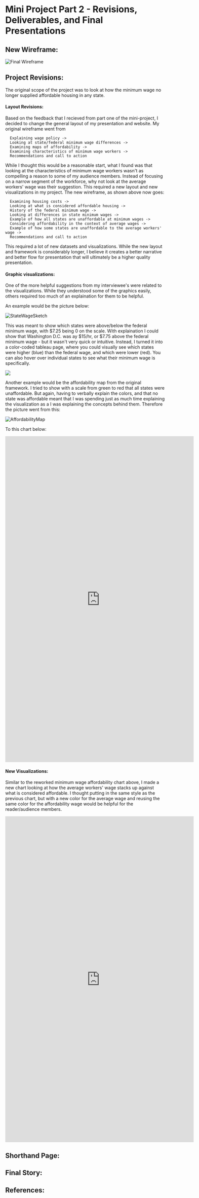 # Mini Project Part 2 - Revisions, Deliverables, and Final Presentations

## New Wireframe:

![Final Wireframe](revised_wireframe.png)

## Project Revisions:

The original scope of the project was to look at how the minimum wage no longer supplied affordable housing in any state.

#### Layout Revisions:

Based on the feedback that I recieved from part one of the mini-project, I decided to change the general layout of my presentation and website. My original wireframe went from

      Explaining wage policy ->
      Looking at state/federal minimum wage differences ->
      Examining maps of affordability ->
      Examining characteristics of minimum wage workers ->
      Recommendations and call to action
      
While I thought this would be a reasonable start, what I found was that looking at the characteristics of minimum wage workers wasn't as compelling a reason to some of my audience members. Instead of focusing on a narrow segment of the workforce, why not look at the average workers' wage was their suggestion. This required a new layout and new visualizations in my project. The new wireframe, as shown above now goes:

      Examining housing costs ->
      Looking at what is considered affordable housing ->
      History of the federal minimum wage ->
      Looking at differences in state minimum wages ->
      Example of how all states are unaffordable at minimum wages ->
      Considering affordability in the context of average wages ->
      Example of how some states are unaffordable to the average workers' wage ->
      Recommendations and call to action
      
This required a lot of new datasets and visualizations. While the new layout and framework is considerably longer, I believe it creates a better narrative and better flow for presentation that will ultimately be a higher quality presentation.

#### Graphic visualizations:

One of the more helpful suggestions from my interviewee's were related to the visualizations. While they understood some of the graphics easily, others required too much of an explaination for them to be helpful.

An example would be the picture below:

![StateWageSketch](state_wage_sketch1.png)

This was meant to show which states were above/below the federal minimum wage, with $7.25 being 0 on the scale. With explaination I could show that Washington D.C. was ay $15/hr, or $7.75 above the federal minimum wage - but it wasn't very quick or intuitive. Instead, I turned it into a color-coded tableau page, where you could visually see which states were higher (blue) than the federal wage, and which were lower (red). You can also hover over individual states to see what their minimum wage is specifically.

<div class='tableauPlaceholder' id='viz1596491888743' style='position: relative'><noscript><a href='#'><img alt=' ' src='https:&#47;&#47;public.tableau.com&#47;static&#47;images&#47;Mi&#47;MinimumWagebyState_15958742828010&#47;Sheet1&#47;1_rss.png' style='border: none' /></a></noscript><object class='tableauViz'  style='display:none;'><param name='host_url' value='https%3A%2F%2Fpublic.tableau.com%2F' /> <param name='embed_code_version' value='3' /> <param name='site_root' value='' /><param name='name' value='MinimumWagebyState_15958742828010&#47;Sheet1' /><param name='tabs' value='no' /><param name='toolbar' value='yes' /><param name='static_image' value='https:&#47;&#47;public.tableau.com&#47;static&#47;images&#47;Mi&#47;MinimumWagebyState_15958742828010&#47;Sheet1&#47;1.png' /> <param name='animate_transition' value='yes' /><param name='display_static_image' value='yes' /><param name='display_spinner' value='yes' /><param name='display_overlay' value='yes' /><param name='display_count' value='yes' /><param name='language' value='en' /></object></div><script type='text/javascript'>var divElement = document.getElementById('viz1596491888743');var vizElement = divElement.getElementsByTagName('object')[0];vizElement.style.width='100%';vizElement.style.height=(divElement.offsetWidth*0.75)+'px';var scriptElement = document.createElement('script');scriptElement.src = 'https://public.tableau.com/javascripts/api/viz_v1.js';       vizElement.parentNode.insertBefore(scriptElement, vizElement); </script>

Another example would be the affordability map from the original framework. I tried to show with a scale from green to red that all states were unaffordable. But again, having to verbally explain the colors, and that no state was affordable meant that I was spending just as much time explaining the visualization as a I was explaining the concepts behind them. Therefore the picture went from this:

![AffordabilityMap](map_affordability_sketch1.PNG)

To this chart below:

<iframe title="No State Has Affordable Housing" aria-label="Range Plot" id="datawrapper-chart-qDIRF" src="https://datawrapper.dwcdn.net/qDIRF/5/" scrolling="no" frameborder="0" style="border: none;" width="595" height="1029"></iframe>

#### New Visualizations:

Similar to the reworked minimum wage affordability chart above, I made a new chart looking at how the average workers' wage stacks up against what is considered affordable. I thought putting in the same style as the previous chart, but with a new color for the average wage and reusing the same color for the affordability wage would be helpful for the reader/audience members.

<iframe title="Affordability is a Mixed Bag" aria-label="Range plot" id="datawrapper-chart-PfQK0" src="https://datawrapper.dwcdn.net/PfQK0/3/" scrolling="no" frameborder="0" style="border: none;" width="595" height="1029"></iframe>

## Shorthand Page:

## Final Story:

## References:
